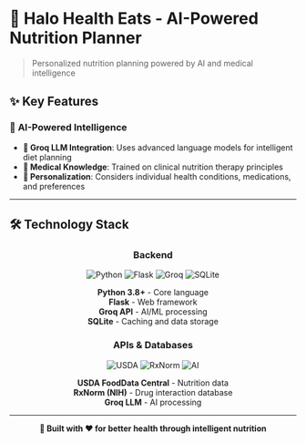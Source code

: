 # 🌟 Halo Health Eats - AI-Powered Nutrition Planner

> Personalized nutrition planning powered by AI and medical intelligence


## ✨ Key Features

### 🤖 **AI-Powered Intelligence**

- **🧠 Groq LLM Integration**: Uses advanced language models for intelligent diet planning
- **🏥 Medical Knowledge**: Trained on clinical nutrition therapy principles  
- **🎯 Personalization**: Considers individual health conditions, medications, and preferences

---

## 🛠️ Technology Stack

<div align="center">

### **Backend**
![Python](https://img.shields.io/badge/Python%203.8+-3776AB?style=for-the-badge&logo=python&logoColor=white)
![Flask](https://img.shields.io/badge/Flask-000000?style=for-the-badge&logo=flask&logoColor=white)
![Groq](https://img.shields.io/badge/Groq%20API-FF6B35?style=for-the-badge&logo=ai&logoColor=white)
![SQLite](https://img.shields.io/badge/SQLite-07405E?style=for-the-badge&logo=sqlite&logoColor=white)

**Python 3.8+** - Core language  
**Flask** - Web framework  
**Groq API** - AI/ML processing  
**SQLite** - Caching and data storage

### **APIs & Databases**
![USDA](https://img.shields.io/badge/USDA%20FoodData-4CAF50?style=for-the-badge&logo=database&logoColor=white)
![RxNorm](https://img.shields.io/badge/RxNorm%20(NIH)-FF4444?style=for-the-badge&logo=medical&logoColor=white)
![AI](https://img.shields.io/badge/Groq%20LLM-FF6B35?style=for-the-badge&logo=brain&logoColor=white)

**USDA FoodData Central** - Nutrition data  
**RxNorm (NIH)** - Drug interaction database  
**Groq LLM** - AI processing

</div>

---

<div align="center">

**🎉 Built with ❤️ for better health through intelligent nutrition**

</div>
